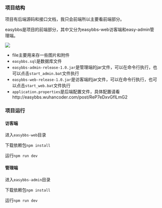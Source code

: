 ### 项目结构

项目有后端源码和接口文档，我只会前端所以主要看前端部分。

easybbs是项目的前端部分，其中又分为easybbs-web访客端和easy-admin管理端。

![](C:\Users\admin\AppData\Roaming\Typora\typora-user-images\image-20230516112301464.png)

* file主要用来存一些图片和附件
* `easybbs.sql`是数据库文件
* `easybbs-admin-release-1.0.jar`是管理端的jar文件，可以在命令行执行，也可以点击`start_admin.bat`文件执行
* `easybbs-web-release-1.0.jar`是访客端的jar文件，可以在命令行执行，也可以点击`start_web.bat`文件执行
* `application.properties`是后端配置文件，具体配置请看http://easybbs.wuhancoder.com/post/ReP7eDxvGflLmG2

### 项目运行

#### 访客端

进入`easybbs-web`目录

下载依赖包`npm install`

运行`npm run dev`

#### 管理端

进入`easybbs-admin`目录

下载依赖包`npm install`

运行`npm run dev`